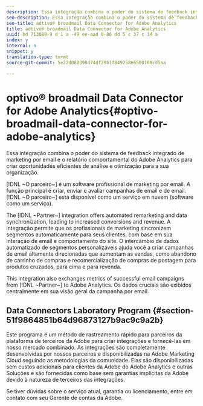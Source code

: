 ```yaml
---
description: Essa integração combina o poder do sistema de feedback integrado de marketing por email e o relatório comportamental do Adobe Analytics para criar oportunidades eficientes de análise e otimização para a sua organização.
seo-description: Essa integração combina o poder do sistema de feedback integrado de marketing por email e o relatório comportamental do Adobe Analytics para criar oportunidades eficientes de análise e otimização para a sua organização.
seo-title: adtivo® broadmail Data Connector for Adobe Analytics
title: adtivo® broadmail Data Connector for Adobe Analytics
uuid: bd 713080-9 d 1 a -49 ee-aad 0-86 dd 5 c 37 c 34 a
index: y
internal: n
snippet: y
translation-type: tm+mt
source-git-commit: 5e22d080398d74df29b1f849258e6500168cd5aa

---
```



# optivo® broadmail Data Connector for Adobe Analytics{#optivo-broadmail-data-connector-for-adobe-analytics}

Essa integração combina o poder do sistema de feedback integrado de marketing por email e o relatório comportamental do Adobe Analytics para criar oportunidades eficientes de análise e otimização para a sua organização.

[!DNL ~O parceiro~] é um software profissional de marketing por email. A função principal é criar, enviar e avaliar campanhas de email e de email. [!DNL ~O parceiro~] está disponível como um serviço em nuvem (software como um serviço).

The [!DNL ~Partner~] integration offers automated remarketing and data synchronization, leading to increased conversions and revenue. A integração permite que os profissionais de marketing sincronizem segmentos automaticamente para seus clientes, com base em sua interação de email e comportamento do site. O intercâmbio de dados automatizado de segmentos personalizáveis ajuda você a criar campanhas de email altamente direcionadas que aumentam as vendas, como abandono de carrinho de compras e recomercialização de compras de postagem para produtos cruzados, para cima e para revenda.

This integration also exchanges metrics of successful email campaigns from [!DNL ~Partner~] to Adobe Analytics. Os dados cruciais são exibidos centralmente em sua visão geral da campanha por email.

## Data Connectors Laboratory Program {#section-51f9864851b64d96873127b9ac9c9a2b}

Este programa é um método de rastreamento rápido para parceiros da plataforma de terceiros da Adobe para criar integrações e fornecê-las em nosso mercado combinado. As integrações são completamente desenvolvidas por nossos parceiros e disponibilizadas na Adobe Marketing Cloud seguindo as metodologias da comunidade. Elas são disponibilizadas sem custos adicionais para clientes da Adobe do Adobe Analytics e outras Soluções e são fornecidas como base sem garantias implícitas da Adobe devido à natureza de terceiros das integrações.

Se tiver dúvidas sobre o serviço atual, garantia ou licenciamento, entre em contato com seu Gerente de contas da Adobe.
